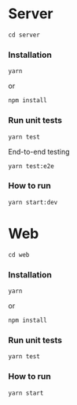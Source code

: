 # Server
  
    cd server

### Installation

    yarn

or 

    npm install


### Run unit tests

    yarn test

End-to-end testing

    yarn test:e2e

    
### How to run

    yarn start:dev


# Web

    cd web

### Installation

    yarn

or 

    npm install

### Run unit tests

    yarn test


### How to run

    yarn start